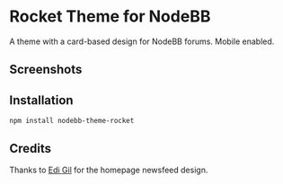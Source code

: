 Rocket Theme for NodeBB
=========================

A theme with a card-based design for NodeBB forums. Mobile enabled.

## Screenshots

## Installation

    npm install nodebb-theme-rocket

## Credits

Thanks to [Edi Gil](https://dribbble.com/EdiGil) for the homepage newsfeed design.